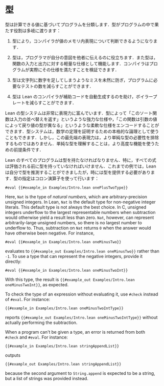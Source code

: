 <!-- # Types -->
# 型

<!-- Types classify programs based on the values that they can
compute. Types serve a number of roles in a program: -->

型は計算できる値に基づいてプログラムを分類します．型がプログラムの中で果たす役割は多岐に渡ります：

 <!-- 1. They allow the compiler to make decisions about the in-memory
    representation of a value. -->

 1. 型により，コンパイラが値のメモリ内表現について判断できるようになります．

 <!-- 2. They help programmers to communicate their intent to others,
    serving as a lightweight specification for the inputs and outputs
    of a function that the compiler can ensure the program adheres to. -->

 2. 型は，プログラマが自分の意図を他者に伝えるのに役立ちます．また型は，関数の入力と出力に対する軽量な仕様として機能します．コンパイラはプログラムが実際にその仕様を満たすことを検証できます．

 <!-- 3. They prevent various potential mistakes, such as adding a number
    to a string, and thus reduce the number of tests that are
    necessary for a program. -->

 3. 型は文字列に数字を足してしまうようなミスを未然に防ぎ，プログラムに必要なテストの数を減らすことができます．

 <!-- 5. They help the Lean compiler automate the production of auxiliary code that can save boilerplate. -->

 4. 型は Lean のコンパイラが補助コードを自動生成するのを助け，ボイラープレートを減らすことができます．

<!-- Lean's type system is unusually expressive.
Types can encode strong specifications like "this sorting function returns a permutation of its input" and flexible specifications like "this function has different return types, depending on the value of its argument".
The type system can even be used as a full-blown logic for proving mathematical theorems.
This cutting-edge expressive power doesn't obviate the need for simpler types, however, and understanding these simpler types is a prerequisite for using the more advanced features. -->

Lean の型システムは非常に表現力に富んでいます．型によって「このソート関数は入力の並べ替えを返す」というような強力な仕様や，「この関数は引数の値によって戻り値の型が異なる」というような柔軟な仕様をエンコードすることができます．型システムは，数学の定理を証明するための本格的な論理として使うこともできます．しかし，この最先端の表現力は，より単純な型の必要性を排除するものではありません．単純な型を理解することは，より高度な機能を使うための前提条件です．

<!-- Every program in Lean must have a type. In particular, every
expression must have a type before it can be evaluated. In the
examples so far, Lean has been able to discover a type on its own, but
it is sometimes necessary to provide one. This is done using the colon
operator: -->

Lean のすべてのプログラムは型を持たなければなりません．特に，すべての式は評価される前に型を持っていなければいけません．これまでの例では，Lean は自分で型を推測することができましたが，時には型を提供する必要があります．型の指定はコロン演算子を使って行います：

```lean
#eval {{#example_in Examples/Intro.lean onePlusTwoType}}
```

Here, `Nat` is the type of _natural numbers_, which are arbitrary-precision unsigned integers.
In Lean, `Nat` is the default type for non-negative integer literals.
This default type is not always the best choice.
In C, unsigned integers underflow to the largest representable numbers when subtraction would otherwise yield a result less than zero.
`Nat`, however, can represent arbitrarily-large unsigned numbers, so there is no largest number to underflow to.
Thus, subtraction on `Nat` returns `0` when the answer would have otherwise been negative.
For instance,

```lean
#eval {{#example_in Examples/Intro.lean oneMinusTwo}}
```

evaluates to `{{#example_out Examples/Intro.lean oneMinusTwo}}` rather
than `-1`. To use a type that can represent the negative integers,
provide it directly:

```lean
#eval {{#example_in Examples/Intro.lean oneMinusTwoInt}}
```

With this type, the result is `{{#example_out Examples/Intro.lean oneMinusTwoInt}}`, as expected.

To check the type of an expression without evaluating it, use `#check`
instead of `#eval`. For instance:

```lean
{{#example_in Examples/Intro.lean oneMinusTwoIntType}}
```

reports `{{#example_out Examples/Intro.lean oneMinusTwoIntType}}` without actually performing the subtraction.

When a program can't be given a type, an error is returned from both
`#check` and `#eval`. For instance:

```lean
{{#example_in Examples/Intro.lean stringAppendList}}
```

outputs

```output error
{{#example_out Examples/Intro.lean stringAppendList}}
```

because the second argument to ``String.append`` is expected to be a
string, but a list of strings was provided instead.
